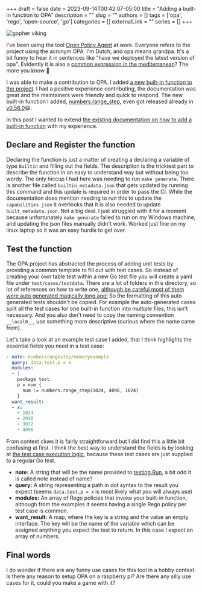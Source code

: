 +++
draft = false
date = 2023-09-14T00:42:07-05:00
title = "Adding a built-in function to OPA"
description = ""
slug = ""
authors = []
tags = ['opa', 'rego', 'open-source', 'go']
categories = []
externalLink = ""
series = []
+++

![gopher viking](/adding-opa-function/viking-gopher.png "Viking")

I've been using the tool [Open Policy Agent](https://github.com/open-policy-agent/opa) at work. Everyone refers to the project using the acronym OPA. I'm Dutch, and opa means grandpa. It's a bit funny to hear it in sentences like "have we deployed the latest version of opa". Evidently it is also a [common expression in the mediterranean](opa)? The more you know 🌈

I was able to make a contribution to OPA. I added [a new built-in function to the project](https://github.com/open-policy-agent/opa/pull/6187). I had a positive experience  contributing, the documentation was great and the maintainers were friendly and quick to respond. The new built-in function I added, [numbers.range_step](https://www.openpolicyagent.org/docs/latest/policy-reference/#builtin-numbers-numbersrange_step), even got released already in [v0.56.0](https://github.com/open-policy-agent/opa/releases/tag/v0.56.0):smile:.

In this post I wanted to extend [the existing documentation on how to add a built-in function](https://www.openpolicyagent.org/docs/latest/contrib-adding-builtin-functions/) with my experience.

## Declare and Register the function

Declaring the function is just a matter of creating a declaring a variable of type `Builtin` and filling out the fields. The description is the trickiest part to describe the function in an easy to understand way but without being too wordy. The only hiccup I had here was needing to run `make generate`. There is another file called `builtin_metadata.json` that gets updated by running this command and this update is required in order to pass the CI. While the documentation does mention needing to run this to update the `capabilities.json` it overlooks that it is also needed to update `built_metadata.json`. Not a big deal. I just struggled with it for a moment because unfortunately `make generate` failed to run on my Windows machine, and updating the json files manually didn't work. Worked just fine on my linux laptop so it was an easy hurdle to get over.

## Test the function

The OPA project has abstracted the process of adding unit tests by providing a common template to fill out with test cases. So instead of creating your own table test within a new Go test file you will create a yaml file under `test/cases/testdata`. There are a lot of folders in this directory, so lot of references on how to write one, [although be careful most of them were auto generated magically long ago!](https://github.com/open-policy-agent/opa/pull/6187#discussion_r1308536821) So the formatting of this auto generated tests shouldn't be copied. For example the auto-generated cases split all the test cases for one built-in function into multiple files, this isn't necessary. And you also don't need to copy the naming convention `__local0__`, use something more descriptive (curious where the name came from).

Let's take a look at an example test case I added, that I think highlights the essential fields you need in a test case:

```yaml
- note: numbersrangestep/memoryexample
  query: data.test.p = x
  modules:
  - |
    package test
    p = num {
      num := numbers.range_step(1024, 4096, 1024)
    }
  want_result:
  - x:
    - 1024
    - 2048
    - 3072
    - 4096
```

From context clues it is fairly straightforward but I did find this a little bit confusing at first. I think the best way to understand the fields is by looking at [the test case execution logic](https://github.com/open-policy-agent/opa/blob/main/topdown/exported_test.go#L50-L126), because these test cases are just supplied to a regular Go test.

* **note:** A string that will be the name provided to [testing.Run](https://pkg.go.dev/testing#T.Run), a bit odd it is called note instead of name?
* **query:** A string representing a path in dot syntax to the result you expect (seems `data.test.p = x` is most likely what you will always use)
* **modules:** An array of Rego policies that invoke your built-in function, although from the examples it seems having a single Rego policy per test case is common.
* **want_result:** A map, where the key is a string and the value an empty interface. The key will be the name of the variable which can be assigned anything you expect the test to return. In this case I expect an array of numbers.

## Final words

I do wonder if there are any funny use cases for this tool in a hobby context. Is there any reason to setup OPA on a raspberry pi? Are there any silly use cases for it, could you make a game with it?

